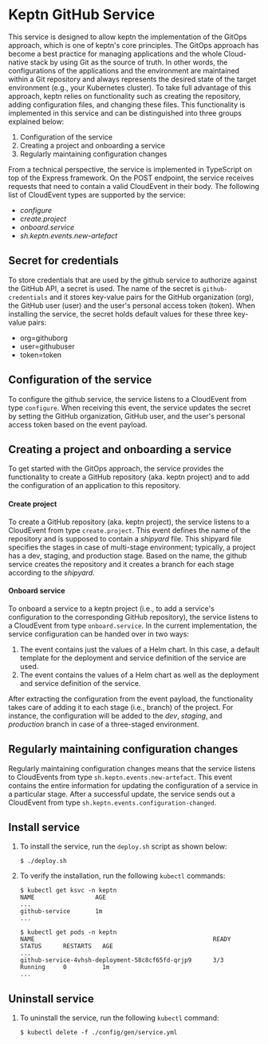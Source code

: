# Keptn GitHub Service

This service is designed to allow keptn the implementation of the GitOps approach, which is one of keptn's core principles. The GitOps approach has become a best practice for managing applications and the whole Cloud-native stack by using Git as the source of truth. In other words, the configurations of the applications and the environment are maintained within a Git repository and always represents the desired state of the target environment (e.g., your Kubernetes cluster). To take full advantage of this approach, keptn relies on functionality such as creating the repository, adding configuration files, and changing these files. This functionality is implemented in this service and can be distinguished into three groups explained below:
1. Configuration of the service
1. Creating a project and onboarding a service
1. Regularly maintaining configuration changes

From a technical perspective, the service is implemented in TypeScript on top of the Express framework. On the POST endpoint, the service receives requests that need to contain a valid CloudEvent in their body. The following list of CloudEvent types are supported by the service:
* *configure*
* *create.project*
* *onboard.service*
* *sh.keptn.events.new-artefact*

## Secret for credentials

To store credentials that are used by the github service to authorize against the GitHub API, a secret is used. The name of the secret is `github-credentials` and it stores key-value pairs for the GitHub organization (org), the GitHub user (user) and the user's personal access token (token). When installing the service, the secret holds default values for these three key-value pairs:
* org=githuborg 
* user=githubuser
* token=token

## Configuration of the service

To configure the github service, the service listens to a CloudEvent from type `configure`. When receiving this event, the service updates the secret by setting the GitHub organization, GitHub user, and the user's personal access token based on the event payload.

## Creating a project and onboarding a service

To get started with the GitOps approach, the service provides the functionality to create a GitHub repository (aka. keptn project) and to add the configuration of an application to this repository.

#### Create project
To create a GitHub repository (aka. keptn project), the service listens to a CloudEvent from type `create.project`. This event defines the name of the repository and is supposed to contain a *shipyard* file. This shipyard file  specifies the stages in case of multi-stage environment; typically, a project has a dev, staging, and production stage. Based on the name, the github service creates the repository and it creates a branch for each stage according to the *shipyard*. 

#### Onboard service
To onboard a service to a keptn project (i.e., to add a service's configuration to the corresponding GitHub repository), the service listens to a CloudEvent from type `onboard.service`. In the current implementation, the service configuration can be handed over in two ways: 
1. The event contains just the values of a Helm chart. In this case, a default template for the deployment and service definition of the service are used. 
1. The event contains the values of a Helm chart as well as the deployment and service definition of the service. 

After extracting the configuration from the event payload, the functionality takes care of adding it to each stage (i.e., branch) of the project. For instance, the configuration will be added to the *dev*, *staging*, and *production* branch in case of a three-staged environment.

## Regularly maintaining configuration changes
Regularly maintaining configuration changes means that the service listens to CloudEvents from type `sh.keptn.events.new-artefact`. This event contains the entire information for updating the configuration of a service in a particular stage. After a successful update, the service sends out a CloudEvent from type `sh.keptn.events.configuration-changed`.

## Install service

1. To install the service, run the `deploy.sh` script as shown below: 

    ```console
    $ ./deploy.sh
    ```

1. To verify the installation, run the following `kubectl` commands: 

    ```console
    $ kubectl get ksvc -n keptn
    NAME                 AGE
    ...
    github-service       1m
    ...
    ```

    ```console
    $ kubectl get pods -n keptn
    NAME                                                  READY     STATUS      RESTARTS   AGE
    ...
    github-service-4vhsh-deployment-58c8cf65fd-qrjp9      3/3       Running     0          1m
    ...
    ```

## Uninstall service

1. To uninstall the service, run the following `kubectl` command:

    ```console
    $ kubectl delete -f ./config/gen/service.yml
    ```
